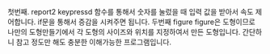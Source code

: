 첫번째. report2
keypressd 함수를 통해서 숫자를 눌렀을 때 입력 값을 받아서 속도 제어합니다.
if문을 통해서 증감을 시켜주면 됩니다.
두번째 figure
figure은 도형이므로 나만의 도형만들기에서 각 도형의 사이즈와 위치를 지정하여서 만든 도형입니다.
간단하니 참고 정도만 해도 충분한 이해가능한 프로그램입니다.
